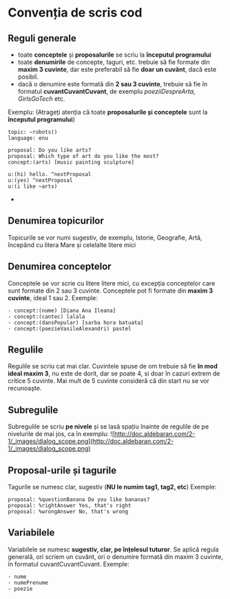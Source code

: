 # Convenția de scris cod

## Reguli generale
- toate **conceptele** și **proposalurile** se scriu la **începutul programului**
- toate **denumirile** de concepte, taguri, etc. trebuie să fie formate din **maxim 3 cuvinte**, dar este preferabil să fie **doar un cuvânt**, dacă este posibil.
- dacă o denumire este formată din **2 sau 3 cuvinte**, trebuie să fie în formatul **cuvantCuvantCuvant**, de exemplu *poeziiDespreArta*, *GirlsGoTech* etc.

Exemplu: (Atrageți atenția că toate **proposalurile și conceptele** sunt la **începutul programului**)
```
topic: ~robots()
language: enu

proposal: Do you like arts? 
proposal: Which type of art do you like the most?
concept:(arts) [music painting sculpture]

u:(hi) hello. ^nextProposal
u:(yes) ^nextProposal
u:(i like ~arts)
```
- 
## Denumirea topicurilor
Topicurile se vor numi sugestiv, de exemplu, Istorie, Geografie, Artă, începând cu litera Mare și celelalte litere mici

## Denumirea conceptelor
Conceptele se vor scrie cu litere litere mici, cu excepția conceptelor care sunt formate din 2 sau 3 cuvinte.
Conceptele pot fi formate din **maxim 3 cuvinte**, ideal 1 sau 2.
Exemple:
```
- concept:(nume) [Diana Ana Ileana]
- concept:(cantec) lalala
- concept:(dansPopular) [sarba hora batuata]
- concept:(poezieVasileAlexandri) pastel
```

## Regulile
Regulile se scriu cat mai clar.
Cuvintele spuse de om trebuie să fie **în mod ideal maxim 3**, nu este de dorit, dar se poate 4, si doar în cazuri extrem de critice 5 cuvinte. Mai mult de 5 cuvinte consideră că din start nu se vor recunoaște.

## Subregulile
Subregulile se scriu **pe nivele** și se lasă spațiu înainte de regulile de pe nivelurile de mai jos, ca în exemplu:
![http://doc.aldebaran.com/2-1/_images/dialog_scope.png](http://doc.aldebaran.com/2-1/_images/dialog_scope.png)

## Proposal-urile și tagurile
Tagurile se numesc clar, sugestiv (**NU le numim tag1, tag2, etc**)
Exemple:
```
proposal: %questionBanana Do you like bananas?
proposal: %rightAnswer Yes, that's right
proposal: %wrongAnswer No, that's wrong
```

## Variabilele
Variabilele se numesc **sugestiv, clar, pe înțelesul tuturor**. Se aplică regula generală, ori scriem un cuvânt, ori o denumire formată din maxim 3 cuvinte, în formatul cuvantCuvantCuvant.
Exemple:
```
- nume
- numePrenume
- poezie
```
